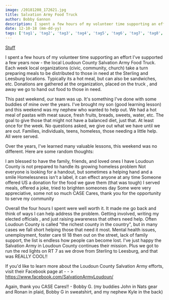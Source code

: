 ```yaml
---
image: /20181208_172621.jpg
title: Salvation Army Food Truck
author: Bobby Gannon
description: I spent a few hours of my volunteer time supporting an effort I've supported a few years now - the local Loudoun County Salvation Army Food Truck. Each week local organizations (civic, community, church) take a turn preparing meals to be distributed to those in need at the Sterling and Leesburg locations. Typically its a hot meal, but can also be sandwiches, etc. Donations are gathered at the organization, placed on the truck , and away we go to hand out food to those in need.
date: 12-10-18 (mm-dd-yy)
tags: ['tag1', 'tag2', 'tag3', 'tag4', 'tag5', 'tag6', 'tag7', 'tag8', 'tag9', 'tag10']
---
```


<!-- Adding Tags to Vuepress -->
<TagLinks />

<!-- Read More -->

[Stuff](../public/20181208_172621.jpg)

I spent a few hours of my volunteer time supporting an effort I've supported a few years now - the local Loudoun County Salvation Army Food Truck. Each week local organizations (civic, community, church) take a turn preparing meals to be distributed to those in need at the Sterling and Leesburg locations. Typically its a hot meal, but can also be sandwiches, etc. Donations are gathered at the organization, placed on the truck , and away we go to hand out food to those in need.

This past weekend, our team was up. It's something I've done with some buddies of mine over the years. I've brought my son (good learning lesson) and this weekend was my nephew who wanted to help out. We had a hot meal of pastas with meat sauce, fresh fruits, breads, sweets, water, etc. The goal to give those that might not have a balanced diet, just that. At least once for the week. No questions asked, we give out what we have until we are out. Families, individuals, teens, homeless, those needing a little help. All were served.

Over the years, I've learned many valuable lessons, this weekend was no different. Here are some random thoughts:

I am blessed to have the family, friends, and loved ones I have
Loudoun County is not prepared to handle its growing homeless problem
Not everyone is looking for a handout, but sometimes a helping hand and a smile
Homelessness isn't a label, it can effect anyone at any time
Someone offered US a donation for the food we gave them (that was tough)
I served meals, offered a joke, tried to brighten someones day
Some were very appreciative, some not so much
CASE Cares, thank you for the opportunity to serve my community

Overall the four hours I spent were well worth it. It made me go back and think of ways I can help address the problem. Getting involved, writing my elected officials , and just raising awareness that others need help. Often Loudoun County is called "the richest county in the country", but in many cases we fall short helping those that need it most. Mental health issues, unemployment, foster care til 18 then out on the street, lack of family support, the list is endless how people can become lost. I've just happy the Salvation Army in Loudoun County continues their mission. Plus we got to run the red lights on RT 7 as we drove from Sterling to Leesburg, and that was REALLY COOL!!

If you'd like to learn more about the Loudoun County Salvation Army efforts, visit their Facebook page at - - > https://www.facebook.com/SalvationArmyLoudoun/

Again, thank you CASE Cares!! - Bobby G. (my buddies John in Nats gear and Ronan in plaid, Bobby G in sweatshirt, and my nephew Kyle in the back)
